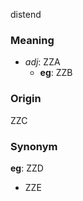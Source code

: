 distend
### Meaning
+ _adj_: ZZA
	+ __eg__: ZZB

### Origin

ZZC

### Synonym

__eg__: ZZD

+ ZZE


